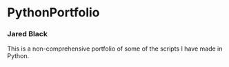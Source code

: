 # PythonPortfolio
### Jared Black

This is a non-comprehensive portfolio of some of the scripts I have made in Python.
